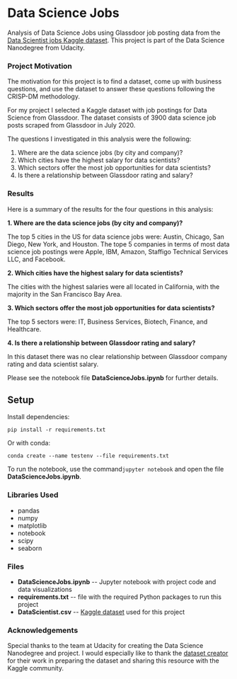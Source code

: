 # Data Science Jobs
Analysis of Data Science Jobs using Glassdoor job posting data from the [Data Scientist jobs Kaggle dataset](https://www.kaggle.com/andrewmvd/data-scientist-jobs). This project is part of the Data Science Nanodegree from Udacity.

### Project Motivation
The motivation for this project is to find a dataset, come up with business questions, and use the dataset to answer these questions following the 
CRISP-DM methodology. 

For my project I selected a Kaggle dataset with job postings for Data Science from Glassdoor. The dataset consists of 3900 data science job posts scraped from Glassdoor in July 2020. 

The questions I investigated in this analysis were the following:
1. Where are the data science jobs (by city and company)?
2. Which cities have the highest salary for data scientists?
3. Which sectors offer the most job opportunities for data scientists?
4. Is there a relationship between Glassdoor rating and salary?

### Results
Here is a summary of the results for the four questions in this analysis:  

**1. Where are the data science jobs (by city and company)?** 

The top 5 cities in the US for data science jobs were: Austin, Chicago, San Diego, New York, and Houston. The tope 5 companies in terms of most data science job postings were Apple, IBM, Amazon, Staffigo Technical Services LLC, and Facebook. 

**2. Which cities have the highest salary for data scientists?** 

The cities with the highest salaries were all located in California, with the majority in the San Francisco Bay Area. 

**3. Which sectors offer the most job opportunities for data scientists?** 

The top 5 sectors were: IT, Business Services, Biotech, Finance, and Healthcare.

**4. Is there a relationship between Glassdoor rating and salary?** 

In this dataset there was no clear relationship between Glassdoor company rating and data scientist salary. 

Please see the notebook file **DataScienceJobs.ipynb** for further details.

## Setup
Install dependencies:

  ```pip install -r requirements.txt```
  
Or with conda:

  ```conda create --name testenv --file requirements.txt```
  
To run the notebook, use the command```jupyter notebook``` and open the file **DataScienceJobs.ipynb**.

### Libraries Used
- pandas
- numpy
- matplotlib
- notebook
- scipy
- seaborn

### Files 
- **DataScienceJobs.ipynb** -- Jupyter notebook with project code and data visualizations
- **requirements.txt** -- file with the required Python packages to run this project
- **DataScientist.csv** -- [Kaggle dataset](https://www.kaggle.com/andrewmvd/data-scientist-jobs) used for this project

### Acknowledgements
Special thanks to the team at Udacity for creating the Data Science Nanodegree and project. I would especially like to thank the [dataset creator](https://github.com/picklesueat/data_jobs_data) for their work in preparing the dataset and sharing this resource with the Kaggle community.
